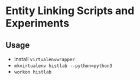 # Entity Linking Scripts and Experiments

## Usage
* install `virtualenvwrapper`
* `mkvirtualenv histlab --python=python3`
* `workon histlab`
